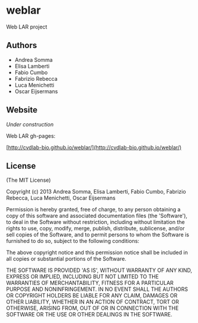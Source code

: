 # weblar

Web LAR project

## Authors

* Andrea Somma
* Elisa Lamberti
* Fabio Cumbo
* Fabrizio Rebecca
* Luca Menichetti
* Oscar Eijsermans

## Website

*Under construction*

Web LAR gh-pages:

[http://cvdlab-bio.github.io/weblar/](http://cvdlab-bio.github.io/weblar/)

## License

(The MIT License)

Copyright (c) 2013 Andrea Somma, Elisa Lamberti, Fabio Cumbo, Fabrizio Rebecca, Luca Menichetti, Oscar Eijsermans

Permission is hereby granted, free of charge, to any person obtaining
a copy of this software and associated documentation files (the
'Software'), to deal in the Software without restriction, including
without limitation the rights to use, copy, modify, merge, publish,
distribute, sublicense, and/or sell copies of the Software, and to
permit persons to whom the Software is furnished to do so, subject to
the following conditions:

The above copyright notice and this permission notice shall be
included in all copies or substantial portions of the Software.

THE SOFTWARE IS PROVIDED 'AS IS', WITHOUT WARRANTY OF ANY KIND,
EXPRESS OR IMPLIED, INCLUDING BUT NOT LIMITED TO THE WARRANTIES OF
MERCHANTABILITY, FITNESS FOR A PARTICULAR PURPOSE AND NONINFRINGEMENT.
IN NO EVENT SHALL THE AUTHORS OR COPYRIGHT HOLDERS BE LIABLE FOR ANY
CLAIM, DAMAGES OR OTHER LIABILITY, WHETHER IN AN ACTION OF CONTRACT,
TORT OR OTHERWISE, ARISING FROM, OUT OF OR IN CONNECTION WITH THE
SOFTWARE OR THE USE OR OTHER DEALINGS IN THE SOFTWARE.
